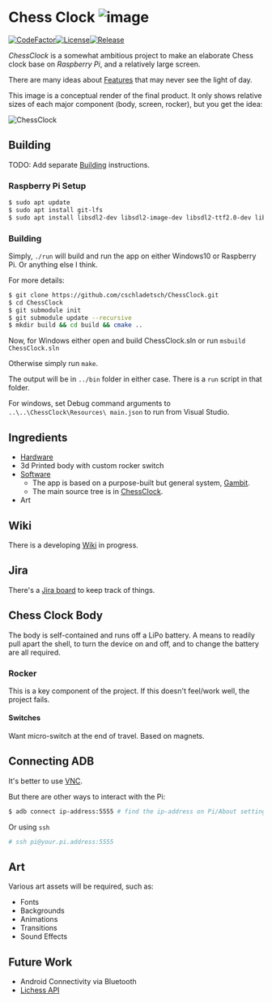 # Chess Clock ![image](External/old-clock.png)

[![CodeFactor](https://www.codefactor.io/repository/github/cschladetsch/chessclock/badge)](https://www.codefactor.io/repository/github/cschladetsch/chessclock)[![License](https://img.shields.io/github/license/cschladetsch/chessclock.svg?label=License&maxAge=86400)](./LICENSE.txt)[![Release](https://img.shields.io/github/release/cschladetsch/chessclock.svg?label=Release&maxAge=60)](https://github.com/cschladetsch/chessclock/releases/latest)

*ChessClock* is a somewhat ambitious project to make an elaborate Chess clock base on *Raspberry Pi*, and a relatively large screen.

There are many ideas about [Features](../../wiki/Features) that may never see the light of day.

This image is a conceptual render of the final product. It only shows relative sizes of each major component (body, screen, rocker), but you get the idea:

![ChessClock](External/SampleRender-1.png)

## Building

TODO: Add separate [Building](Building.md) instructions.

### Raspberry Pi Setup
```bash
$ sudo apt update
$ sudo apt install git-lfs
$ sudo apt install libsdl2-dev libsdl2-image-dev libsdl2-ttf2.0-dev libsdl2-mixer-dev
```

### Building

Simply, `./run` will build and run the app on either Windows10 or Raspberry Pi. Or anything else I think. 

For more details:

```bash
$ git clone https://github.com/cschladetsch/ChessClock.git
$ cd ChessClock
$ git submodule init
$ git submodule update --recursive
$ mkdir build && cd build && cmake ..
```

Now, for Windows either open and build ChessClock.sln or run `msbuild ChessClock.sln`

Otherwise simply run `make`.

The output will be in `../bin` folder in either case. There is a `run` script in that folder.

For windows, set Debug command arguments to `..\..\ChessClock\Resources\ main.json` to run from Visual Studio.

## Ingredients
* [Hardware](../../wiki/Hardware)
* 3d Printed body with custom rocker switch
* [Software](../../wiki/Software)
  * The app is based on a purpose-built but general system, [Gambit](Gambit).
  * The main source tree is in [ChessClock](ChessClock).
* Art

## Wiki

There is a developing [Wiki](../../wiki/Home) in progress.

## Jira

There's a [Jira board](https://chessclock.atlassian.net/secure/RapidBoard.jspa?rapidView=1&selectedIssue=CHES-3) to keep track of things.

## Chess Clock Body

The body is self-contained and runs off a LiPo battery. A means to readily pull apart the shell, to turn the device on and off, and to change the battery are all required.

### Rocker

This is a key component of the project. If this doesn't feel/work well, the project fails.

#### Switches

Want micro-switch at the end of travel. Based on magnets.

## Connecting ADB
It's better to use [VNC](https://www.realvnc.com/en/connect/download/viewer/).

But there are other ways to interact with the Pi:
```bash
$ adb connect ip-address:5555 # find the ip-address on Pi/About settings
```

Or using `ssh`
```bash
# ssh pi@your.pi.address:5555
```
## Art

Various art assets will be required, such as:

* Fonts
* Backgrounds
* Animations
* Transitions
* Sound Effects

## Future Work

* Android Connectivity via Bluetooth
* [Lichess API](https://lichess.org/api)

